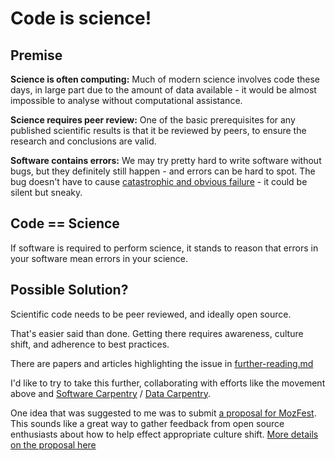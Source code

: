 # Code is science!

## Premise

**Science is often computing:** Much of modern science involves code these days, in large part due to the amount of data available - it would be almost impossible to analyse without computational assistance.

**Science requires peer review:** One of the basic prerequisites for any published scientific results is that it be reviewed by peers, to ensure the research and conclusions are valid.

**Software contains errors:** We may try pretty hard to write software without bugs, but they definitely still happen - and errors can be hard to spot. The bug doesn't have to cause [catastrophic and obvious failure](https://www.scientificamerican.com/article/pogue-5-most-embarrassing-software-bugs-in-history/) - it could be silent but sneaky.

## Code == Science

If software is required to perform science, it stands to reason that errors in your software mean errors in your science.

## Possible Solution?

Scientific code needs to be peer reviewed, and ideally open source.

That's easier said than done. Getting there requires awareness, culture shift, and adherence to best practices.

There are papers and articles highlighting the issue in [further-reading.md](further-reading.md)

I'd like to try to take this further, collaborating with efforts like the movement above and [Software Carpentry](https://software-carpentry.org/) / [Data Carpentry](http://www.datacarpentry.org/).

One idea that was suggested to me was to submit [a proposal for MozFest](https://mozillafestival.org/proposals). This sounds like a great way to gather feedback from open source enthusiasts about how to help effect appropriate culture shift. [More details on the proposal here](mozfest.md)
